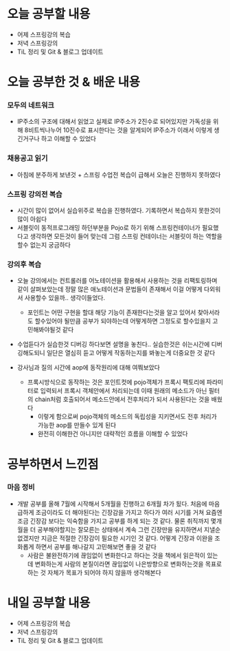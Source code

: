 # 오늘 공부할 내용

- 어제 스프링강의 복습
- 저녁 스프링강의
- TiL 정리 및 Git & 블로그 업데이트

# 오늘 공부한 것 & 배운 내용



### 모두의 네트워크

- IP주소의 구조에 대해서 읽었고 실제로 IP주소가 2진수로 되어있지만 가독성을 위해  8비트씩나누어 10진수로 표시한다는 것을 알게되어 IP주소가 이래서 이렇게 생긴거구나 하고 이해할 수 있었다



### 채용공고 읽기

- 아침에 분주하게 보낸것 + 스프링 수업전 복습이 급해서 오늘은 진행하지 못하였다

### 스프링 강의전 복습

- 시간이 많이 없어서 실습위주로 복습을 진행하였다. 기록하면서 복습하지 못한것이 많이 아쉽다
- 서블릿이 동적프로그래밍 하던부분을 Pojo로 하기 위해 스프링컨테이너가 필요했다고 생각하면 모든것이 들어 맞는데 그럼 스프링 컨테이너는 서블릿이 하는 역할을 할수 없는지 궁금하다

### 강의후 복습

- 오늘 강의에서는 컨트롤러를 어노테이션을 활용해서 사용하는 것을 리팩토링하며 같이 살펴보았는데 정말 많은 애노테이션과 문법들이 존재해서 이걸 어떻게 다외워서 사용할수 있을까.. 생각이들었다.
  
  - 포인트는 어떤 구현을 할대 해당 기능이 존재한다는것을 알고 있어서 찾아서라도 할수있어야 될만큼 공부가 되야하는데 어떻게하면 그정도로 할수있을지 고민해봐야될것 같다
  
- 수업듣다가 실습한것 디버깅 하다보면 설명을 놓친다.. 실습한것은 쉬는시간에 디버깅해도되니 일단은 열심히 듣고 어떻게 작동하는지를 봐놓는게 더중요한 것 같다

- 강사님과 질의 시간에 aop에 동작원리에 대해 여쭤보았다

  - 프록시방식으로 동작하는 것은 포인트컷에 pojo객체가 프록시 팩토리에 파라미터로 입력되서 프록시 객체안에서 처리되는데 이때 원래의 메소드가 아닌 필터의 chain처럼 호출되어서 메소드안에서 전후처리가 되서 사용된다는 것을 배웠다
    - 이렇게 함으로써 pojo객체의 메소드의 독립성을 지키면서도 전후 처리가 가능한 aop를 만들수 있게 된다
    - 완전히 이해한건 아니지만 대략적인 흐름을 이해할 수 있었다

  

# 공부하면서 느낀점

### 마음 정비

- 개발 공부를 올해 7월에 시작해서 5개월을 진행하고 6개월 차가 됬다. 처음에 마음 급하게 조금이라도 더 해야된다는 긴장감을 가지고 하다가 여러 시기를 거쳐 요즘엔 조금 긴장감 보다는 익숙함을 가지고 공부를 하게 되는 것 같다. 물론 취직까지 몇개월을 더 공부해야할지는 잘모른는 상태에서 계속 그런 긴장만을 유지하면서 지낼순 없겠지만 지금은 적절한 긴장감이 필요한 시기인 것 같다. 어떻게 긴장과 이완을 조화롭게 하면서 공부를 해나갈지 고민해보면 좋을 것 같다 
  - 사람은 불완전하기에 끊임없이 변화한다고 하다는 것을 책에서 읽은적이 있는데 변화하는게 사람의 본질이라면 끊임없이 나은방향으로 변화하는것을 목표로 하는 것 자체가 목표가 되어야 하지 않을까 생각해본다

# 내일 공부할 내용

- 어제 스프링강의 복습
- 저녁 스프링강의
- TiL 정리 및 Git & 블로그 업데이트



